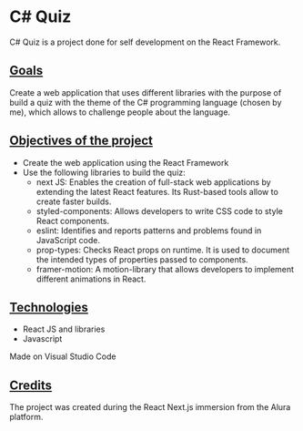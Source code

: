 # C# Quiz

<p>C# Quiz is a project done for self development on the React Framework.</p>

## <ins>Goals</ins>

<p>Create a web application that uses different libraries with the purpose of build a quiz with the theme of the C# programming language (chosen by me), which allows to challenge people about the language.</p>

## <ins>Objectives of the project</ins>

- Create the web application using the React Framework
- Use the following libraries to build the quiz:
  - next JS: Enables the creation of full-stack web applications by extending the latest React features. Its Rust-based tools allow to create faster builds.
  - styled-components: Allows developers to write CSS code to style React components.
  - eslint: Identifies and reports patterns and problems found in JavaScript code.
  - prop-types: Checks React props on runtime. It is used to document the intended types of properties passed to components.
  - framer-motion:  A motion-library that allows developers to implement different animations in React.

## <ins>Technologies</ins>

- React JS and libraries
- Javascript
<p>Made on Visual Studio Code</p>

## <ins>Credits</ins>

<p> The project was created during the React Next.js immersion from the Alura platform.</p>
